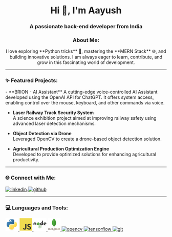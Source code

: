 <h1 align="center">Hi 👋, I'm Aayush</h1>
<h3 align="center">A passionate back-end developer from India</h3>

<h3 align="center">About Me:</h3>
<p align="center">
I love exploring **Python tricks** 🐍, mastering the **MERN Stack** 🌐, and building innovative solutions.  
I am always eager to learn, contribute, and grow in this fascinating world of development.  
</p>

---

<h3 align="left">✨ Featured Projects:</h3>
- **BRION - AI Assistant**  
  A cutting-edge voice-controlled AI Assistant developed using the OpenAI API for ChatGPT.  
  It offers system access, enabling control over the mouse, keyboard, and other commands via voice.  

- **Laser Railway Track Security System**  
  A science exhibition project aimed at improving railway safety using advanced laser detection mechanisms.  

- **Object Detection via Drone**  
  Leveraged OpenCV to create a drone-based object detection solution.  

- **Agricultural Production Optimization Engine**  
  Developed to provide optimized solutions for enhancing agricultural productivity.

---

<h3 align="left">🌐 Connect with Me:</h3>
<p align="left">
<a href="https://linkedin.com/in/aayush" target="blank">
<img align="center" src="https://cdn-icons-png.flaticon.com/512/174/174857.png" alt="linkedin" height="40" width="40" />
</a>
<a href="https://github.com/your-github-username" target="blank">
<img align="center" src="https://cdn-icons-png.flaticon.com/512/25/25231.png" alt="github" height="40" width="40" />
</a>
</p>

---

<h3 align="left">💻 Languages and Tools:</h3>
<p align="left"> 
  <a href="https://www.python.org" target="_blank" rel="noreferrer"> 
    <img src="https://raw.githubusercontent.com/devicons/devicon/master/icons/python/python-original.svg" alt="python" width="40" height="40"/> 
  </a>
  <a href="https://developer.mozilla.org/en-US/docs/Web/JavaScript" target="_blank" rel="noreferrer">
    <img src="https://raw.githubusercontent.com/devicons/devicon/master/icons/javascript/javascript-original.svg" alt="javascript" width="40" height="40"/> 
  </a>
  <a href="https://nodejs.org" target="_blank" rel="noreferrer"> 
    <img src="https://raw.githubusercontent.com/devicons/devicon/master/icons/nodejs/nodejs-original-wordmark.svg" alt="nodejs" width="40" height="40"/> 
  </a>
  <a href="https://www.mongodb.com/" target="_blank" rel="noreferrer"> 
    <img src="https://raw.githubusercontent.com/devicons/devicon/master/icons/mongodb/mongodb-original-wordmark.svg" alt="mongodb" width="40" height="40"/> 
  </a>
  <a href="https://opencv.org/" target="_blank" rel="noreferrer"> 
    <img src="https://www.vectorlogo.zone/logos/opencv/opencv-icon.svg" alt="opencv" width="40" height="40"/> 
  </a>
  <a href="https://www.tensorflow.org" target="_blank" rel="noreferrer"> 
    <img src="https://www.vectorlogo.zone/logos/tensorflow/tensorflow-icon.svg" alt="tensorflow" width="40" height="40"/> 
  </a>
  <a href="https://git-scm.com/" target="_blank" rel="noreferrer"> 
    <img src="https://www.vectorlogo.zone/logos/git-scm/git-scm-icon.svg" alt="git" width="40" height="40"/> 
  </a>
</p>
